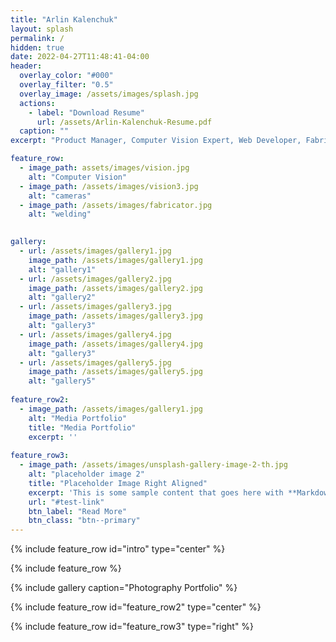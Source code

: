 ```yaml
---
title: "Arlin Kalenchuk"
layout: splash
permalink: /
hidden: true
date: 2022-04-27T11:48:41-04:00
header:
  overlay_color: "#000"
  overlay_filter: "0.5"
  overlay_image: /assets/images/splash.jpg
  actions:
    - label: "Download Resume"
      url: /assets/Arlin-Kalenchuk-Resume.pdf
  caption: ""
excerpt: "Product Manager, Computer Vision Expert, Web Developer, Fabricator, Always leveling up"

feature_row:
  - image_path: assets/images/vision.jpg
    alt: "Computer Vision"
  - image_path: /assets/images/vision3.jpg
    alt: "cameras"
  - image_path: /assets/images/fabricator.jpg
    alt: "welding"

 
gallery:
  - url: /assets/images/gallery1.jpg
    image_path: /assets/images/gallery1.jpg
    alt: "gallery1"
  - url: /assets/images/gallery2.jpg
    image_path: /assets/images/gallery2.jpg
    alt: "gallery2"
  - url: /assets/images/gallery3.jpg
    image_path: /assets/images/gallery3.jpg
    alt: "gallery3"
  - url: /assets/images/gallery4.jpg
    image_path: /assets/images/gallery4.jpg
    alt: "gallery3"
  - url: /assets/images/gallery5.jpg
    image_path: /assets/images/gallery5.jpg
    alt: "gallery5"
    
feature_row2:
  - image_path: /assets/images/gallery1.jpg
    alt: "Media Portfolio"
    title: "Media Portfolio"
    excerpt: ''
    
feature_row3:
  - image_path: /assets/images/unsplash-gallery-image-2-th.jpg
    alt: "placeholder image 2"
    title: "Placeholder Image Right Aligned"
    excerpt: 'This is some sample content that goes here with **Markdown** formatting. Right aligned with `type="right"`'
    url: "#test-link"
    btn_label: "Read More"
    btn_class: "btn--primary"
---
```


{% include feature_row id="intro" type="center" %}

{% include feature_row %}

{% include gallery caption="Photography Portfolio" %}

{% include feature_row id="feature_row2" type="center" %}

{% include feature_row id="feature_row3" type="right" %}

